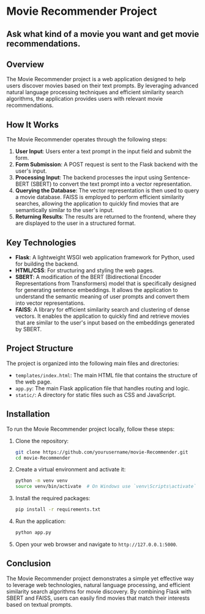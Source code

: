 # Movie Recommender Project
## Ask what kind of a movie you want and get movie recommendations.




## Overview
The Movie Recommender project is a web application designed to help users discover movies based on their text prompts. By leveraging advanced natural language processing techniques and efficient similarity search algorithms, the application provides users with relevant movie recommendations.

## How It Works
The Movie Recommender operates through the following steps:

1. **User Input**: Users enter a text prompt in the input field and submit the form.
2. **Form Submission**: A POST request is sent to the Flask backend with the user's input.
3. **Processing Input**: The backend processes the input using Sentence-BERT (SBERT) to convert the text prompt into a vector representation.
4. **Querying the Database**: The vector representation is then used to query a movie database. FAISS is employed to perform efficient similarity searches, allowing the application to quickly find movies that are semantically similar to the user's input.
5. **Returning Results**: The results are returned to the frontend, where they are displayed to the user in a structured format.

## Key Technologies
- **Flask**: A lightweight WSGI web application framework for Python, used for building the backend.
- **HTML/CSS**: For structuring and styling the web pages.
- **SBERT**: A modification of the BERT (Bidirectional Encoder Representations from Transformers) model that is specifically designed for generating sentence embeddings. It allows the application to understand the semantic meaning of user prompts and convert them into vector representations.
- **FAISS**: A library for efficient similarity search and clustering of dense vectors. It enables the application to quickly find and retrieve movies that are similar to the user's input based on the embeddings generated by SBERT.

## Project Structure
The project is organized into the following main files and directories:

- `templates/index.html`: The main HTML file that contains the structure of the web page.
- `app.py`: The main Flask application file that handles routing and logic.
- `static/`: A directory for static files such as CSS and JavaScript.

## Installation
To run the Movie Recommender project locally, follow these steps:

1. Clone the repository:
   ```bash
   git clone https://github.com/yourusername/movie-Recommender.git
   cd movie-Recommender
   ```

2. Create a virtual environment and activate it:
   ```bash
   python -m venv venv
   source venv/bin/activate  # On Windows use `venv\Scripts\activate`
   ```

3. Install the required packages:
   ```bash
   pip install -r requirements.txt
   ```

4. Run the application:
   ```bash
   python app.py
   ```

5. Open your web browser and navigate to `http://127.0.0.1:5000`.

## Conclusion
The Movie Recommender project demonstrates a simple yet effective way to leverage web technologies, natural language processing, and efficient similarity search algorithms for movie discovery. By combining Flask with SBERT and FAISS, users can easily find movies that match their interests based on textual prompts.

